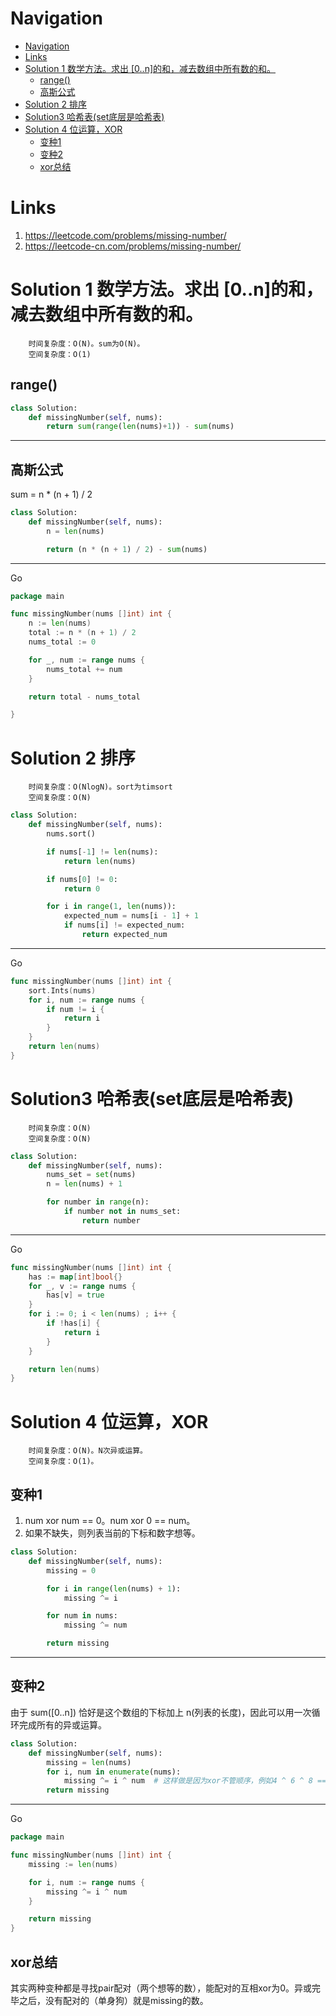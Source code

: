 # Navigation
- [Navigation](#navigation)
- [Links](#links)
- [Solution 1 数学方法。求出 [0..n]的和，减去数组中所有数的和。](#solution-1-数学方法求出-0n的和减去数组中所有数的和)
  - [range()](#range)
  - [高斯公式](#高斯公式)
- [Solution 2 排序](#solution-2-排序)
- [Solution3 哈希表(set底层是哈希表)](#solution3-哈希表set底层是哈希表)
- [Solution 4 位运算，XOR](#solution-4-位运算xor)
  - [变种1](#变种1)
  - [变种2](#变种2)
  - [xor总结](#xor总结)

# Links
1. https://leetcode.com/problems/missing-number/
2. https://leetcode-cn.com/problems/missing-number/


# Solution 1 数学方法。求出 [0..n]的和，减去数组中所有数的和。
```
    时间复杂度：O(N)。sum为O(N)。
    空间复杂度：O(1)
```
## range()
```python
class Solution:
    def missingNumber(self, nums):
        return sum(range(len(nums)+1)) - sum(nums)
```
---
## 高斯公式
sum = n * (n + 1) / 2
```python
class Solution:
    def missingNumber(self, nums):
        n = len(nums)

        return (n * (n + 1) / 2) - sum(nums)
```
---
Go
```go
package main

func missingNumber(nums []int) int {
	n := len(nums)
	total := n * (n + 1) / 2
	nums_total := 0

	for _, num := range nums {
		nums_total += num
	}

	return total - nums_total

}
```

# Solution 2 排序
```
    时间复杂度：O(NlogN)。sort为timsort
    空间复杂度：O(N)
```
```python
class Solution:
    def missingNumber(self, nums):
        nums.sort()

        if nums[-1] != len(nums):
            return len(nums)

        if nums[0] != 0:
            return 0

        for i in range(1, len(nums)):
            expected_num = nums[i - 1] + 1
            if nums[i] != expected_num:
                return expected_num
```
---
Go
```go
func missingNumber(nums []int) int {
    sort.Ints(nums)
    for i, num := range nums {
        if num != i {
            return i
        }
    }
    return len(nums)
}

```

# Solution3 哈希表(set底层是哈希表)
```
    时间复杂度：O(N)
    空间复杂度：O(N)
```
```python
class Solution:
    def missingNumber(self, nums):
        nums_set = set(nums)
        n = len(nums) + 1

        for number in range(n):
            if number not in nums_set:
                return number
```
---
Go
```go
func missingNumber(nums []int) int {
    has := map[int]bool{}
    for _, v := range nums {
        has[v] = true
    }
    for i := 0; i < len(nums) ; i++ {
        if !has[i] {
            return i
        }
    }

    return len(nums)
}
```

# Solution 4 位运算，XOR
```
    时间复杂度：O(N)。N次异或运算。
    空间复杂度：O(1)。
```
## 变种1
1. num xor num == 0。num xor 0 == num。
2. 如果不缺失，则列表当前的下标和数字想等。
```python
class Solution:
    def missingNumber(self, nums):
        missing = 0

        for i in range(len(nums) + 1):
            missing ^= i

        for num in nums:
            missing ^= num

        return missing
```
---
## 变种2
由于 sum([0..n]) 恰好是这个数组的下标加上 n(列表的长度)，因此可以用一次循环完成所有的异或运算。
```python
class Solution:
    def missingNumber(self, nums):
        missing = len(nums)
        for i, num in enumerate(nums):
            missing ^= i ^ num  # 这样做是因为xor不管顺序，例如4 ^ 6 ^ 8 == 6 ^ 4 ^ 8。
        return missing
```
---
Go
```go
package main

func missingNumber(nums []int) int {
	missing := len(nums)

	for i, num := range nums {
		missing ^= i ^ num
	}

	return missing
}

```

## xor总结
其实两种变种都是寻找pair配对（两个想等的数），能配对的互相xor为0。异或完毕之后，没有配对的（单身狗）就是missing的数。